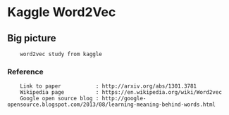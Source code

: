 Kaggle Word2Vec
===============================

Big picture
------------------------------
		word2vec study from kaggle

### Reference
		Link to paper			: http://arxiv.org/abs/1301.3781
		Wikipedia page			: https://en.wikipedia.org/wiki/Word2vec
		Google open source blog : http://google-opensource.blogspot.com/2013/08/learning-meaning-behind-words.html
